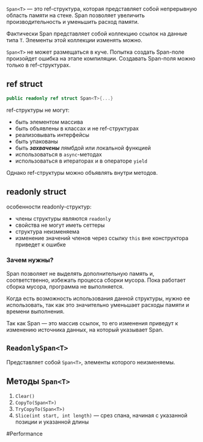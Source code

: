`Span<T>` — это ref-структура, которая представляет собой непрерывную область памяти на стеке. Span позволяет увеличить производительность и уменьшить расход памяти.

Фактически Span представляет собой коллекцию ссылок на данные типа `T`.
Элементы этой коллекции изменять можно.

`Span<T>` не может размещаться в куче. Попытка создать Span-поле произойдет ошибка на этапе компиляции.
Создавать Span-поля можно только в ref-структурах.

## ref struct

```csharp
public readonly ref struct Span<T>{...}
```

ref-структуры не могут:

- быть элементом массива
- быть объявлены в классах и не ref-структурах
- реализовывать интерфейсы
- быть упакованы
- быть ***захвачены*** лямбдой или локальной функцией
- использоваться в `async`-методах
- использоваться в итераторах и в операторе `yield`

Однако ref-структуры можно объявлять внутри методов.

## readonly struct

особенности readonly-структур:
- члены структуры являются `readonly`
- свойства не могут иметь сеттеры
- структура неизменяема
- изменение значений членов через ссылку `this` вне конструктора приведет к ошибке

### Зачем нужны?

Span позволяет не выделять дополнительную память и, соответственно, избежать процесса сборки мусора. Пока работает сборка мусора, программа не выполняется.

Когда есть возможность использования данной структуры, нужно ее использовать, так как это значительно уменьшает расходы памяти и времени выполнения.

Так как Span — это массив ссылок, то его изменения приведут к изменению источника данных, на который указывает Span.

## `ReadonlySpan<T>`

Представляет собой `Span<T>`, элементы которого неизменяемы.

## Методы `Span<T>`

1. `Clear()`
2. `CopyTo(Span<T>)`
3. `TryCopyTo(Span<T>)`
4. `Slice(int start, int length)` — срез спана, начиная с указанной позиции и указанной длины

#Performance